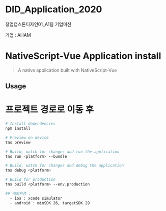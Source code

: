 # DID_Application_2020

창업캡스톤디자인01_A1팀 기업미션

기업 : AHAM

# NativeScript-Vue Application install

> A native application built with NativeScript-Vue

## Usage

# 프로젝트 경로로 이동 후
``` bash
# Install dependencies
npm install

# Preview on device
tns preview

# Build, watch for changes and run the application
tns run <platform> --bundle

# Build, watch for changes and debug the application
tns debug <platform>

# Build for production
tns build <platform> --env.production

## 개발환경 :
  - ios : xcode simulator
  - android : minSDK 26, targetSDK 29 
